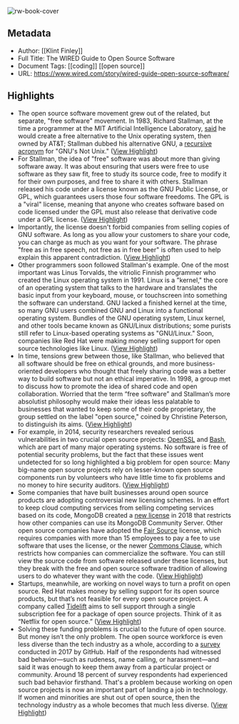 ![rw-book-cover](https://media.wired.com/photos/5cacdf57af23551bb502523b/191:100/w_1280,c_limit/Guide_to_open_source_software_02.jpg)

## Metadata
- Author: [[Klint Finley]]
- Full Title: The WIRED Guide to Open Source Software
- Document Tags: [[coding]] [[open source]] 
- URL: https://www.wired.com/story/wired-guide-open-source-software/

## Highlights
- The open source software movement grew out of the related, but separate, "free software" movement. In 1983, Richard Stallman, at the time a programmer at the MIT Artificial Intelligence Laboratory, [said](https://groups.google.com/forum/#!msg/net.unix-wizards/8twfRPM79u0/1xlglzrWrU0J) he would create a free alternative to the Unix operating system, then owned by AT&T; Stallman dubbed his alternative GNU, a [recursive acronym](https://en.wikipedia.org/wiki/Recursive_acronym) for "GNU's Not Unix." ([View Highlight](https://read.readwise.io/read/01h1r4zc0x7scwcb42ps1mk0h8))
- For Stallman, the idea of "free" software was about more than giving software away. It was about ensuring that users were free to use software as they saw fit, free to study its source code, free to modify it for their own purposes, and free to share it with others. Stallman released his code under a license known as the GNU Public License, or GPL, which guarantees users those four software freedoms. The GPL is a "viral" license, meaning that anyone who creates software based on code licensed under the GPL must also release that derivative code under a GPL license. ([View Highlight](https://read.readwise.io/read/01h1r4zstk4kp67mxktg3sdwte))
- Importantly, the license doesn't forbid companies from selling copies of GNU software. As long as you allow your customers to share your code, you can charge as much as you want for your software. The phrase "free as in free speech, not free as in free beer" is often used to help explain this apparent contradiction. ([View Highlight](https://read.readwise.io/read/01h1r50mxdrg683nbpqhnacq5b))
- Other programmers soon followed Stallman's example. One of the most important was Linus Torvalds, the vitriolic Finnish programmer who created the Linux operating system in 1991. Linux is a "kernel," the core of an operating system that talks to the hardware and translates the basic input from your keyboard, mouse, or touchscreen into something the software can understand. GNU lacked a finished kernel at the time, so many GNU users combined GNU and Linux into a functional operating system. Bundles of the GNU operating system, Linux kernel, and other tools became known as GNU/Linux distributions; some purists still refer to Linux-based operating systems as "GNU/Linux." Soon, companies like Red Hat were making money selling support for open source technologies like Linux. ([View Highlight](https://read.readwise.io/read/01h1r52b3bxkj6ypz9944tq9yz))
- In time, tensions grew between those, like Stallman, who believed that all software should be free on ethical grounds, and more business-oriented developers who thought that freely sharing code was a better way to build software but not an ethical imperative. In 1998, a group met to discuss how to promote the idea of shared code and open collaboration. Worried that the term “free software” and Stallman’s more absolutist philosophy would make their ideas less palatable to businesses that wanted to keep some of their code proprietary, the group settled on the label "open source," coined by Christine Peterson, to distinguish its aims. ([View Highlight](https://read.readwise.io/read/01h1r53r9kq0yk5fk94jpga1cw))
- For example, in 2014, security researchers revealed serious vulnerabilities in two crucial open source projects: [OpenSSL](https://www.wired.com/2014/04/heartbleedslesson/) and [Bash](https://www.wired.com/2014/09/shellshocked-bash/), which are part of many major operating systems. No software is free of potential security problems, but the fact that these issues went undetected for so long highlighted a big problem for open source: Many big-name open source projects rely on lesser-known open source components run by volunteers who have little time to fix problems and no money to hire security auditors. ([View Highlight](https://read.readwise.io/read/01h1r5a5j1htaz67tq4menkjp9))
- Some companies that have built businesses around open source products are adopting controversial new licensing schemes. In an effort to keep cloud computing services from selling competing services based on its code, MongoDB created a [new license](https://www.mongodb.com/blog/post/mongodb-now-released-under-the-server-side-public-license) in 2018 that restricts how other companies can use its MongoDB Community Server. Other open source companies have adopted the [Fair Source](https://www.wired.com/story/wired-guide-open-source-software/%5Bhttps://www.wired.com/2016/03/former-open-sourcers-ask-companies-pay-fair-share/%5D(https://www.wired.com/2016/03/former-open-sourcers-ask-companies-pay-fair-share/)) license, which requires companies with more than 15 employees to pay a fee to use software that uses the license, or the newer [Commons Clause](https://www.zdnet.com/article/open-source-licensing-war-commons-clause/), which restricts how companies can commercialize the software. You can still view the source code from software released under these licenses, but they break with the free and open source software tradition of allowing users to do whatever they want with the code. ([View Highlight](https://read.readwise.io/read/01h1r5a7n83r8a9w65xgfewcct))
- Startups, meanwhile, are working on novel ways to turn a profit on open source. Red Hat makes money by selling support for its open source products, but that’s not feasible for every open source project. A company called [Tidelift](https://www.wired.com/story/wired-guide-open-source-software/%5Bhttps://www.wired.com/story/netflix-open-source-wants-developers-get-paid/%5D(https://www.wired.com/story/netflix-open-source-wants-developers-get-paid/)) aims to sell support through a single subscription fee for a package of open source projects. Think of it as “Netflix for open source.” ([View Highlight](https://read.readwise.io/read/01h1r5acf2pybsr9p4y54e8b2e))
- Solving these funding problems is crucial to the future of open source. But money isn’t the only problem. The open source workforce is even less diverse than the tech industry as a whole, according to a [survey](https://www.wired.com/2017/06/diversity-open-source-even-worse-tech-overall/) conducted in 2017 by GitHub. Half of the respondents had witnessed bad behavior—such as rudeness, name calling, or harassment—and said it was enough to keep them away from a particular project or community. Around 18 percent of survey respondents had experienced such bad behavior firsthand. That's a problem because working on open source projects is now an important part of landing a job in technology. If women and minorities are shut out of open source, then the technology industry as a whole becomes that much less diverse. ([View Highlight](https://read.readwise.io/read/01h1r5ds0x6z6q5m1a083drc5z))
